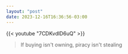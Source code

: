 ```yaml
---
layout: "post"
date: 2023-12-16T16:36:56-03:00
---
```


{{< youtube "7CDKvdlD6uQ" >}}

> If buying isn't owning, piracy isn't stealing
